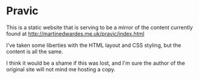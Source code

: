 # Pravic

This is a static website that is serving to be a mirror of the content currently found at http://martinedwardes.me.uk/pravic/index.html

I've taken some liberties with the HTML layout and CSS styling, but the content is all the same.

I think it would be a shame if this was lost, and I'm sure the author of the original site will not mind me hosting a copy.


